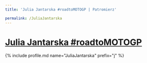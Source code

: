 ```yaml
---
title: 'Julia Jantarska #roadtoMOTOGP | Patromierz'

permalink: /JuliaJantarska
---
```


# [Julia Jantarska #roadtoMOTOGP](https://patronite.pl/JuliaJantarska)

{% include profile.md name="JuliaJantarska" prefix="j" %}

